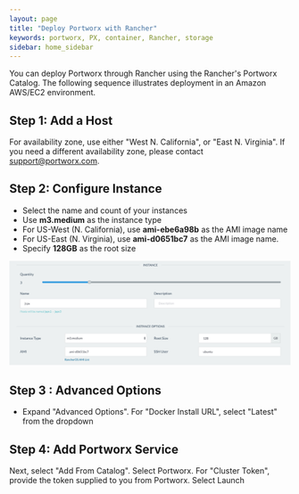 ```yaml
---
layout: page
title: "Deploy Portworx with Rancher"
keywords: portworx, PX, container, Rancher, storage
sidebar: home_sidebar
---
```

You can deploy Portworx through Rancher using the Rancher's Portworx Catalog.
The following sequence illustrates deployment in an Amazon AWS/EC2 environment.

## Step 1: Add a Host
For availability zone, use either "West N. California", or "East N. Virginia".  If you need a different availability zone, please contact support@portworx.com.

## Step 2: Configure Instance

* Select the name and count of your instances
* Use **m3.medium** as the instance type
* For US-West (N. California), use **ami-ebe6a98b** as the AMI image name
* For US-East (N. Virginia), use **ami-d0651bc7** as the AMI image name.
* Specify **128GB** as the root size

![Configuring Instance](images/rancherpx.png "Depoloying Portworx with Rancher")

## Step 3 : Advanced Options

* Expand "Advanced Options".  For "Docker Install URL", select "Latest" from the dropdown

## Step 4:  Add Portworx Service

Next, select "Add From Catalog".  Select Portworx.
For "Cluster Token", provide the token supplied to you from Portworx.
Select Launch
